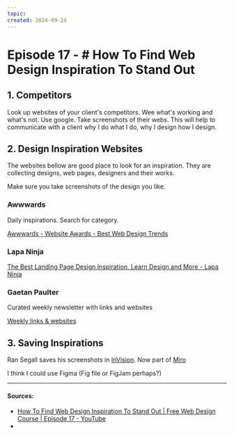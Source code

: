 ```yaml
---
topic: 
created: 2024-09-24
---
```


# Episode 17 - # How To Find Web Design Inspiration To Stand Out

## 1. Competitors

Look up websites of your client's competitors. Wee what's working and what's not.
Use google. Take screenshots of their webs. This will help to communicate with a client why I do what I do, why I design how I design.

## 2. Design Inspiration Websites

The websites bellow are good place to look for an inspiration. They are collecting designs, web pages, designers and their works.

Make sure you take screenshots of the design you like.
### Awwwards

Daily inspirations. Search for category. 

[Awwwards - Website Awards - Best Web Design Trends](https://www.awwwards.com/)

### Lapa Ninja

[The Best Landing Page Design Inspiration, Learn Design and More - Lapa Ninja](https://www.lapa.ninja/)


### Gaetan Paulter

Curated weekly newsletter with links and websites

[Weekly links & websites](https://blog.gaetanpautler.com/)


## 3. Saving Inspirations

Ran Segall saves his screenshots in [InVision](https://www.invisionapp.com/). Now part of [Miro](https://miro.com/)

I think I could use Figma (Fig file or FigJam perhaps?)



___

#### Sources:
- [How To Find Web Design Inspiration To Stand Out | Free Web Design Course | Episode 17 - YouTube](https://www.youtube.com/watch?v=FYOxoJbngAM&list=PLXC_gcsKLD6n7p6tHPBxsKjN5hA_quaPI&index=18)
- 